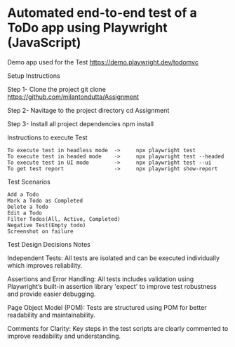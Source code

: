 
# Automated end-to-end test of a ToDo app using Playwright (JavaScript)

Demo app used for the Test
    https://demo.playwright.dev/todomvc



Setup Instructions

Step 1- Clone the project
    git clone https://github.com/milantondutta/Assignment

Step 2- Navitage to the project directory
    cd Assignment

Step 3- Install all project dependencies
    npm install



Instructions to execute Test

    To execute test in headless mode  ->     npx playwright test
    To execute test in headed mode    ->     npx playwright test --headed
    To execute test in UI mode        ->     npx playwright test --ui
    To get test report                ->     npx playwright show-report



Test Scenarios

    Add a Todo
    Mark a Todo as Completed
    Delete a Todo
    Edit a Todo
    Filter Todos(All, Active, Completed)
    Negative Test(Empty todo)
    Screenshot on failure



Test Design Decisions Notes

Independent Tests: 
    All tests are isolated and can be executed individually which improves reliability.

Assertions and Error Handling: 
    All tests includes validation using Playwright’s built-in assertion library 'expect' to improve test 
    robustness and provide easier debugging.

Page Object Model (POM): 
    Tests are structured using POM for better readability and maintainability.

Comments for Clarity: 
    Key steps in the test scripts are clearly commented to improve readability and understanding.
